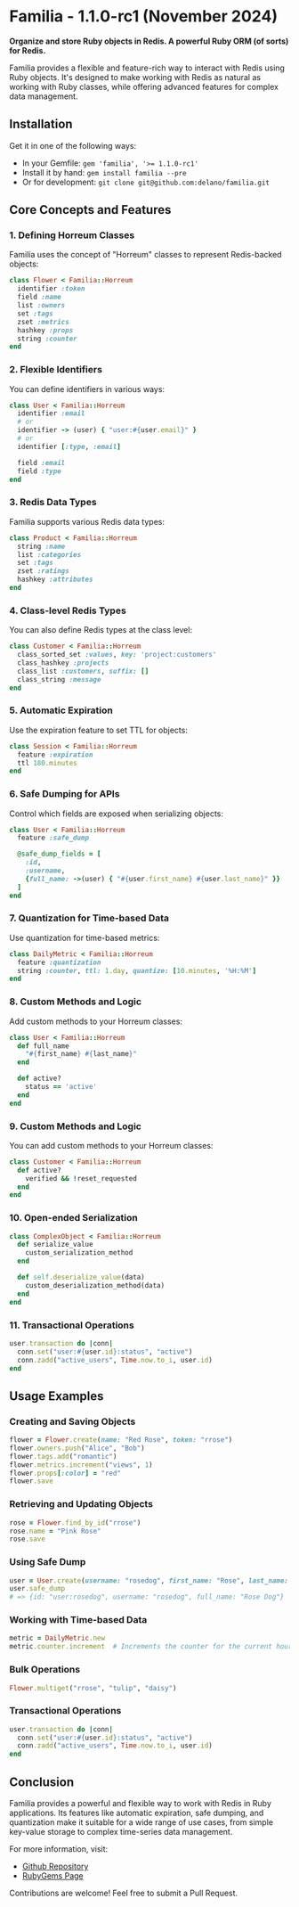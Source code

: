 # Familia - 1.1.0-rc1 (November 2024)

**Organize and store Ruby objects in Redis. A powerful Ruby ORM (of sorts) for Redis.**

Familia provides a flexible and feature-rich way to interact with Redis using Ruby objects. It's designed to make working with Redis as natural as working with Ruby classes, while offering advanced features for complex data management.

## Installation


Get it in one of the following ways:

* In your Gemfile: `gem 'familia', '>= 1.1.0-rc1'`
* Install it by hand: `gem install familia --pre`
* Or for development: `git clone git@github.com:delano/familia.git`


## Core Concepts and Features

### 1. Defining Horreum Classes

Familia uses the concept of "Horreum" classes to represent Redis-backed objects:

```ruby
class Flower < Familia::Horreum
  identifier :token
  field :name
  list :owners
  set :tags
  zset :metrics
  hashkey :props
  string :counter
end
```

### 2. Flexible Identifiers

You can define identifiers in various ways:

```ruby
class User < Familia::Horreum
  identifier :email
  # or
  identifier -> (user) { "user:#{user.email}" }
  # or
  identifier [:type, :email]

  field :email
  field :type
end
```

### 3. Redis Data Types

Familia supports various Redis data types:

```ruby
class Product < Familia::Horreum
  string :name
  list :categories
  set :tags
  zset :ratings
  hashkey :attributes
end
```

### 4. Class-level Redis Types

You can also define Redis types at the class level:

```ruby
class Customer < Familia::Horreum
  class_sorted_set :values, key: 'project:customers'
  class_hashkey :projects
  class_list :customers, suffix: []
  class_string :message
end
```

### 5. Automatic Expiration

Use the expiration feature to set TTL for objects:

```ruby
class Session < Familia::Horreum
  feature :expiration
  ttl 180.minutes
end
```

### 6. Safe Dumping for APIs

Control which fields are exposed when serializing objects:

```ruby
class User < Familia::Horreum
  feature :safe_dump

  @safe_dump_fields = [
    :id,
    :username,
    {full_name: ->(user) { "#{user.first_name} #{user.last_name}" }}
  ]
end
```

### 7. Quantization for Time-based Data

Use quantization for time-based metrics:

```ruby
class DailyMetric < Familia::Horreum
  feature :quantization
  string :counter, ttl: 1.day, quantize: [10.minutes, '%H:%M']
end
```

### 8. Custom Methods and Logic

Add custom methods to your Horreum classes:

```ruby
class User < Familia::Horreum
  def full_name
    "#{first_name} #{last_name}"
  end

  def active?
    status == 'active'
  end
end
```

### 9. Custom Methods and Logic

You can add custom methods to your Horreum classes:

```ruby
class Customer < Familia::Horreum
  def active?
    verified && !reset_requested
  end
end
```
### 10. Open-ended Serialization

```ruby
class ComplexObject < Familia::Horreum
  def serialize_value
    custom_serialization_method
  end

  def self.deserialize_value(data)
    custom_deserialization_method(data)
  end
end
```

### 11. Transactional Operations

```ruby
user.transaction do |conn|
  conn.set("user:#{user.id}:status", "active")
  conn.zadd("active_users", Time.now.to_i, user.id)
end
```


## Usage Examples

### Creating and Saving Objects

```ruby
flower = Flower.create(name: "Red Rose", token: "rrose")
flower.owners.push("Alice", "Bob")
flower.tags.add("romantic")
flower.metrics.increment("views", 1)
flower.props[:color] = "red"
flower.save
```

### Retrieving and Updating Objects

```ruby
rose = Flower.find_by_id("rrose")
rose.name = "Pink Rose"
rose.save
```

### Using Safe Dump

```ruby
user = User.create(username: "rosedog", first_name: "Rose", last_name: "Dog")
user.safe_dump
# => {id: "user:rosedog", username: "rosedog", full_name: "Rose Dog"}
```

### Working with Time-based Data

```ruby
metric = DailyMetric.new
metric.counter.increment  # Increments the counter for the current hour
```

### Bulk Operations

```ruby
Flower.multiget("rrose", "tulip", "daisy")
```

### Transactional Operations

```ruby
user.transaction do |conn|
  conn.set("user:#{user.id}:status", "active")
  conn.zadd("active_users", Time.now.to_i, user.id)
end
```

## Conclusion

Familia provides a powerful and flexible way to work with Redis in Ruby applications. Its features like automatic expiration, safe dumping, and quantization make it suitable for a wide range of use cases, from simple key-value storage to complex time-series data management.

For more information, visit:
- [Github Repository](https://github.com/delano/familia)
- [RubyGems Page](https://rubygems.org/gems/familia)

Contributions are welcome! Feel free to submit a Pull Request.
